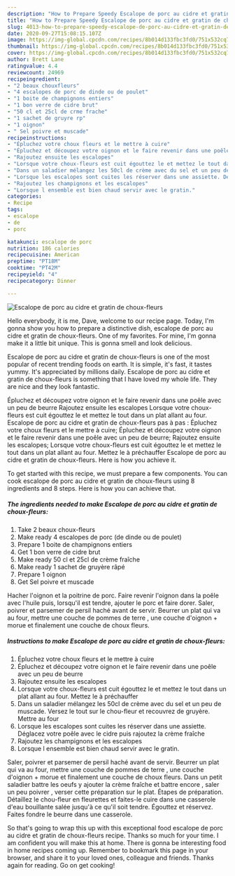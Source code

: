 ```yaml
---
description: "How to Prepare Speedy Escalope de porc au cidre et gratin de choux-fleurs"
title: "How to Prepare Speedy Escalope de porc au cidre et gratin de choux-fleurs"
slug: 4013-how-to-prepare-speedy-escalope-de-porc-au-cidre-et-gratin-de-choux-fleurs
date: 2020-09-27T15:08:15.107Z
image: https://img-global.cpcdn.com/recipes/8b014d133fbc3fd0/751x532cq70/escalope-de-porc-au-cidre-et-gratin-de-choux-fleurs-photo-principale-de-la-recette.jpg
thumbnail: https://img-global.cpcdn.com/recipes/8b014d133fbc3fd0/751x532cq70/escalope-de-porc-au-cidre-et-gratin-de-choux-fleurs-photo-principale-de-la-recette.jpg
cover: https://img-global.cpcdn.com/recipes/8b014d133fbc3fd0/751x532cq70/escalope-de-porc-au-cidre-et-gratin-de-choux-fleurs-photo-principale-de-la-recette.jpg
author: Brett Lane
ratingvalue: 4.4
reviewcount: 24969
recipeingredient:
- "2 beaux chouxfleurs"
- "4 escalopes de porc de dinde ou de poulet"
- "1 boite de champignons entiers"
- "1 bon verre de cidre brut"
- "50 cl et 25cl de crme frache"
- "1 sachet de gruyre rp"
- "1 oignon"
- " Sel poivre et muscade"
recipeinstructions:
- "Épluchez votre choux fleurs et le mettre à cuire"
- "Épluchez et découpez votre oignon et le faire revenir dans une poêle avec un peu de beurre"
- "Rajoutez ensuite les escalopes"
- "Lorsque votre choux-fleurs est cuit égouttez le et mettez le tout dans un plat allant au four. Mettez le à préchauffer"
- "Dans un saladier mélangez les 50cl de crème avec du sel et un peu de muscade. Versez le tout sur le chou-fleur et recouvrez de gruyère. Mettre au four"
- "Lorsque les escalopes sont cuites les réserver dans une assiette. Déglacez votre poêle avec le cidre puis rajoutez la crème fraîche"
- "Rajoutez les champignons et les escalopes"
- "Lorsque l ensemble est bien chaud servir avec le gratin."
categories:
- Recipe
tags:
- escalope
- de
- porc

katakunci: escalope de porc 
nutrition: 186 calories
recipecuisine: American
preptime: "PT18M"
cooktime: "PT42M"
recipeyield: "4"
recipecategory: Dinner

---
```



![Escalope de porc au cidre et gratin de choux-fleurs](https://img-global.cpcdn.com/recipes/8b014d133fbc3fd0/751x532cq70/escalope-de-porc-au-cidre-et-gratin-de-choux-fleurs-photo-principale-de-la-recette.jpg)

Hello everybody, it is me, Dave, welcome to our recipe page. Today, I'm gonna show you how to prepare a distinctive dish, escalope de porc au cidre et gratin de choux-fleurs. One of my favorites. For mine, I'm gonna make it a little bit unique. This is gonna smell and look delicious.

Escalope de porc au cidre et gratin de choux-fleurs is one of the most popular of recent trending foods on earth. It is simple, it's fast, it tastes yummy. It's appreciated by millions daily. Escalope de porc au cidre et gratin de choux-fleurs is something that I have loved my whole life. They are nice and they look fantastic.

Épluchez et découpez votre oignon et le faire revenir dans une poêle avec un peu de beurre Rajoutez ensuite les escalopes Lorsque votre choux-fleurs est cuit égouttez le et mettez le tout dans un plat allant au four. Escalope de porc au cidre et gratin de choux-fleurs pas à pas : Épluchez votre choux fleurs et le mettre à cuire; Épluchez et découpez votre oignon et le faire revenir dans une poêle avec un peu de beurre; Rajoutez ensuite les escalopes; Lorsque votre choux-fleurs est cuit égouttez le et mettez le tout dans un plat allant au four. Mettez le à préchauffer Escalope de porc au cidre et gratin de choux-fleurs. Here is how you achieve it.


To get started with this recipe, we must prepare a few components. You can cook escalope de porc au cidre et gratin de choux-fleurs using 8 ingredients and 8 steps. Here is how you can achieve that.

<!--inarticleads1-->

##### The ingredients needed to make Escalope de porc au cidre et gratin de choux-fleurs:

1. Take 2 beaux choux-fleurs
1. Make ready 4 escalopes de porc (de dinde ou de poulet)
1. Prepare 1 boite de champignons entiers
1. Get 1 bon verre de cidre brut
1. Make ready 50 cl et 25cl de crème fraîche
1. Make ready 1 sachet de gruyère râpé
1. Prepare 1 oignon
1. Get  Sel poivre et muscade


Hacher l&#39;oignon et la poitrine de porc. Faire revenir l&#39;oignon dans la poêle avec l&#39;huile puis, lorsqu&#39;il est tendre, ajouter le porc et faire dorer. Saler, poivrer et parsemer de persil haché avant de servir. Beurrer un plat qui va au four, mettre une couche de pommes de terre , une couche d&#39;oignon + morue et finalement une couche de choux fleurs. 

<!--inarticleads2-->

##### Instructions to make Escalope de porc au cidre et gratin de choux-fleurs:

1. Épluchez votre choux fleurs et le mettre à cuire
1. Épluchez et découpez votre oignon et le faire revenir dans une poêle avec un peu de beurre
1. Rajoutez ensuite les escalopes
1. Lorsque votre choux-fleurs est cuit égouttez le et mettez le tout dans un plat allant au four. Mettez le à préchauffer
1. Dans un saladier mélangez les 50cl de crème avec du sel et un peu de muscade. Versez le tout sur le chou-fleur et recouvrez de gruyère. Mettre au four
1. Lorsque les escalopes sont cuites les réserver dans une assiette. Déglacez votre poêle avec le cidre puis rajoutez la crème fraîche
1. Rajoutez les champignons et les escalopes
1. Lorsque l ensemble est bien chaud servir avec le gratin.


Saler, poivrer et parsemer de persil haché avant de servir. Beurrer un plat qui va au four, mettre une couche de pommes de terre , une couche d&#39;oignon + morue et finalement une couche de choux fleurs. Dans un petit saladier battre les oeufs y ajouter la crème fraîche et battre encore , saler un peu poivrer , verser cette préparation sur le plat. Étapes de préparation. Détaillez le chou-fleur en fleurettes et faites-le cuire dans une casserole d&#39;eau bouillante salée jusqu&#39;à ce qu&#39;il soit tendre. Égouttez et réservez. Faites fondre le beurre dans une casserole. 

So that's going to wrap this up with this exceptional food escalope de porc au cidre et gratin de choux-fleurs recipe. Thanks so much for your time. I am confident you will make this at home. There is gonna be interesting food in home recipes coming up. Remember to bookmark this page in your browser, and share it to your loved ones, colleague and friends. Thanks again for reading. Go on get cooking!
